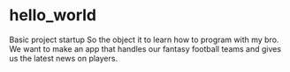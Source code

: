 # hello_world
Basic project startup 
So the object it to learn how to program with my bro. We want to make an app that handles our fantasy football teams and gives us the latest news on players. 
